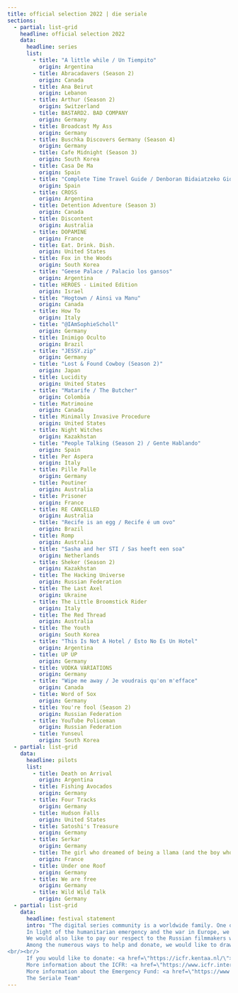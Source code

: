 ```yaml
---
title: official selection 2022 | die seriale
sections:
  - partial: list-grid
    headline: official selection 2022
    data:
      headline: series
      list:
        - title: "A little while / Un Tiempito"
          origin: Argentina
        - title: Abracadavers (Season 2)
          origin: Canada
        - title: Ana Beirut
          origin: Lebanon
        - title: Arthur (Season 2)
          origin: Switzerland
        - title: BASTARD2. BAD COMPANY
          origin: Germany
        - title: Broadcast My Ass
          origin: Germany
        - title: Buschka Discovers Germany (Season 4)
          origin: Germany
        - title: Cafe Midnight (Season 3)
          origin: South Korea
        - title: Casa De Ma
          origin: Spain
        - title: "Complete Time Travel Guide / Denboran Bidaiatzeko Gida Osoa"
          origin: Spain
        - title: CROSS
          origin: Argentina
        - title: Detention Adventure (Season 3)
          origin: Canada
        - title: Discontent
          origin: Australia
        - title: DOPAMINE
          origin: France
        - title: Eat. Drink. Dish.
          origin: United States
        - title: Fox in the Woods
          origin: South Korea
        - title: "Geese Palace / Palacio los gansos"
          origin: Argentina
        - title: HEROES - Limited Edition
          origin: Israel
        - title: "Hogtown / Ainsi va Manu"
          origin: Canada
        - title: How To
          origin: Italy
        - title: "@IAmSophieScholl"
          origin: Germany
        - title: Inimigo Oculto
          origin: Brazil
        - title: "JESSY.zip"
          origin: Germany
        - title: "Lost & Found Cowboy (Season 2)"
          origin: Japan
        - title: Lucidity
          origin: United States
        - title: "Matarife / The Butcher"
          origin: Colombia
        - title: Matrimoine
          origin: Canada
        - title: Minimally Invasive Procedure
          origin: United States
        - title: Night Witches
          origin: Kazakhstan
        - title: "People Talking (Season 2) / Gente Hablando"
          origin: Spain
        - title: Per Aspera
          origin: Italy
        - title: Pille Palle
          origin: Germany
        - title: Poutiner
          origin: Australia
        - title: Prisoner
          origin: France
        - title: RE CANCELLED
          origin: Australia
        - title: "Recife is an egg / Recife é um ovo"
          origin: Brazil
        - title: Romp
          origin: Australia
        - title: "Sasha and her STI / Sas heeft een soa"
          origin: Netherlands
        - title: Sheker (Season 2)
          origin: Kazakhstan
        - title: The Hacking Universe
          origin: Russian Federation
        - title: The Last Axel
          origin: Ukraine
        - title: The Little Broomstick Rider
          origin: Italy
        - title: The Red Thread
          origin: Australia
        - title: The Youth
          origin: South Korea
        - title: "This Is Not A Hotel / Esto No Es Un Hotel"
          origin: Argentina
        - title: UP UP
          origin: Germany
        - title: VODKA VARIATIONS
          origin: Germany
        - title: "Wipe me away / Je voudrais qu'on m'efface"
          origin: Canada
        - title: Word of Sox
          origin: Germany
        - title: You're fool (Season 2)
          origin: Russian Federation
        - title: YouTube Policeman
          origin: Russian Federation
        - title: Yunseul
          origin: South Korea
  - partial: list-grid
    data:
      headline: pilots
      list:
        - title: Death on Arrival
          origin: Argentina
        - title: Fishing Avocados
          origin: Germany
        - title: Four Tracks
          origin: Germany
        - title: Hudson Falls
          origin: United States
        - title: Satoshi's Treasure
          origin: Germany
        - title: Serkar
          origin: Germany
        - title: The girl who dreamed of being a llama (and the boy who wanted to be blind)
          origin: France
        - title: Under one Roof
          origin: Germany
        - title: We are free
          origin: Germany
        - title: Wild Wild Talk
          origin: Germany
  - partial: list-grid
    data:
      headline: festival statement
      intro: "The digital series community is a worldwide family. One of the main goals of die Seriale has always been to connect international creatives and build new collaborations & friendships.<br/><br/>
      In light of the humanitarian emergency and the war in Europe, we would like to express our solidarity with the people of Ukraine, as well as with the Ukrainian filmmakers and their families. We stand with them in a call for peace.<br/><br/>
      We would also like to pay our respect to the Russian filmmakers who have the courage to speak out publicly against the war and condemn it.<br/><br/>
      Among the numerous ways to help and donate, we would like to draw your attention to the “Emergency Fund for Filmmakers”. The worldwide initiative “International Coalition for Filmmakers at Risk” (ICFR) has set up this special fund for film practitioners directly in danger due to the ongoing war in Ukraine.
<br/><br/>
      If you would like to donate: <a href=\"https://icfr.kentaa.nl/\">https://icfr.kentaa.nl/</a><br/>
      More information about the ICFR: <a href=\"https://www.icfr.international/about-us/\">https://www.icfr.international/about-us/</a><br/>
      More information about the Emergency Fund: <a href=\"https://www.icfr.international/news/emergency-fund-for-filmmakers/\">https://www.icfr.international/news/emergency-fund-for-filmmakers/</a><br/><br/>
      The Seriale Team"
---
```

